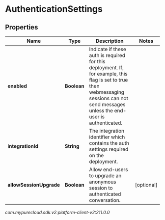 # AuthenticationSettings


## Properties

| Name | Type | Description | Notes |
| ------------ | ------------- | ------------- | ------------- |
| **enabled** | **Boolean** | Indicate if these auth is required for this deployment. If, for example, this flag is set to true then webmessaging sessions can not send messages unless the end-user is authenticated. |  |
| **integrationId** | **String** | The integration identifier which contains the auth settings required on the deployment. |  |
| **allowSessionUpgrade** | **Boolean** | Allow end-users to upgrade an anonymous session to authenticated conversation. |  [optional] |




_com.mypurecloud.sdk.v2:platform-client-v2:211.0.0_
